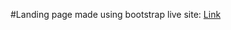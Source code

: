 #Landing page made using bootstrap
live site: [Link](https://ali-vx.github.io/bootstrap-landing-page/)
